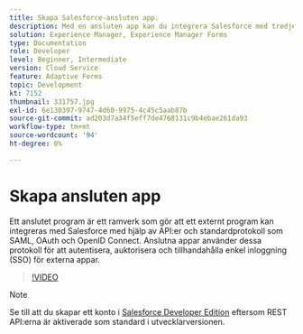 ```yaml
---
title: Skapa Salesforce-ansluten app.
description: Med en ansluten app kan du integrera Salesforce med tredjepartsprogram som AEM Forms med Salesforce.
solution: Experience Manager, Experience Manager Forms
type: Documentation
role: Developer
level: Beginner, Intermediate
version: Cloud Service
feature: Adaptive Forms
topic: Development
kt: 7152
thumbnail: 331757.jpg
exl-id: 6e130397-9747-4d60-9975-4c45c5aab87b
source-git-commit: ad203d7a34f5eff7de4768131c9b4ebae261da93
workflow-type: tm+mt
source-wordcount: '94'
ht-degree: 0%

---
```


# Skapa ansluten app

Ett anslutet program är ett ramverk som gör att ett externt program kan integreras med Salesforce med hjälp av API:er och standardprotokoll som SAML, OAuth och OpenID Connect. Anslutna appar använder dessa protokoll för att autentisera, auktorisera och tillhandahålla enkel inloggning (SSO) för externa appar.

>[!VIDEO](https://video.tv.adobe.com/v/331757?quality=12&learn=on)

>[!NOTE]
>Se till att du skapar ett konto i [Salesforce Developer Edition](https://developer.salesforce.com/signup) eftersom REST API:erna är aktiverade som standard i utvecklarversionen.
